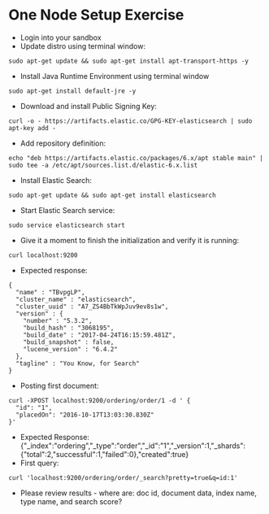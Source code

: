 # One Node Setup Exercise #

* Login into your sandbox
* Update distro using terminal window:
```
sudo apt-get update && sudo apt-get install apt-transport-https -y
```
* Install Java Runtime Environment using terminal window
```
sudo apt-get install default-jre -y
```
* Download and install Public Signing Key:
```
curl -o - https://artifacts.elastic.co/GPG-KEY-elasticsearch | sudo apt-key add -
```
* Add repository definition:
```
echo "deb https://artifacts.elastic.co/packages/6.x/apt stable main" | sudo tee -a /etc/apt/sources.list.d/elastic-6.x.list
```
* Install Elastic Search:
```
sudo apt-get update && sudo apt-get install elasticsearch
```
* Start Elastic Search service:
```
sudo service elasticsearch start
```
* Give it a moment to finish the initialization and verify it is running:
```
curl localhost:9200
```
* Expected response:
```
{
  "name" : "TBvpgLP",
  "cluster_name" : "elasticsearch",
  "cluster_uuid" : "A7_ZS4BbTkWpJuv9ev8s1w",
  "version" : {
    "number" : "5.3.2",
    "build_hash" : "3068195",
    "build_date" : "2017-04-24T16:15:59.481Z",
    "build_snapshot" : false,
    "lucene_version" : "6.4.2"
  },
  "tagline" : "You Know, for Search"
}
```
* Posting first document:
```
curl -XPOST localhost:9200/ordering/order/1 -d ' {
  "id": "1", 
  "placedOn": "2016-10-17T13:03:30.830Z"
}'
```
* Expected Response:  
{"_index":"ordering","_type":"order","_id":"1","_version":1,"_shards":{"total":2,"successful":1,"failed":0},"created":true}
* First query:
```
curl 'localhost:9200/ordering/order/_search?pretty=true&q=id:1'
```
* Please review results - where are: doc id, document data, index name, type name, and search score? 